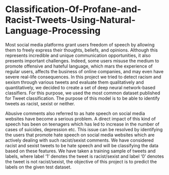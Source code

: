 # Classification-Of-Profane-and-Racist-Tweets-Using-Natural-Language-Processing

Most social media platforms grant users freedom of speech by allowing them to freely express their thoughts, beliefs, and opinions. Although this represents incredible and unique communication opportunities, it also presents important challenges. Indeed, some users misuse the medium to promote offensive and hateful language, which mars the experience of regular users, affects the business of online companies, and may even have severe real-life consequences. In this project we tried to detect racism and sexism through various tweets and evaluate them qualitatively and quantitatively, we decided to create a set of deep neural network-based classifiers. For this purpose, we used the most common dataset published for Tweet classification. The purpose of this model is to be able to identify tweets as racist, sexist or neither. 

Abusive comments also referred to as hate speech on social media websites have become a serious problem. A direct impact of this kind of speech has been on teenagers which has led to increase in the number of cases of suicides, depression etc. This issue can be resolved by identifying the users that promote hate speech on social media websites which are actively dealing with such racist/sexist comments. We have considered racist and sexist tweets to be hate speech and will be classifying the data based on these features. We have taken a training sample of tweets and labels, where label ‘1’ denotes the tweet is racist/sexist and label ‘0’ denotes the tweet is not racist/sexist, the objective of this project is to predict the labels on the given test dataset.
